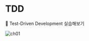 # TDD
📓 Test-Driven Development 실습해보기

![ch01](https://github.com/2yeseul/TDD/actions/workflows/ci.yml/badge.svg?branch=main)
